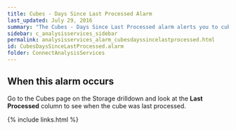 ```yaml
---
title: Cubes - Days Since Last Processed Alarm
last_updated: July 29, 2016
summary: "The Cubes - Days Since Last Processed alarm alerts you to cubes that have not been processed for at least three days."
sidebar: c_analysisservices_sidebar
permalink: analysisservices_alarm_cubesdayssincelastprocessed.html
id: CubesDaysSinceLastProcessed.alarm
folder: ConnectAnalysisServices
---
```



## When this alarm occurs

Go to the Cubes page on the Storage drilldown and look at the **Last Processed** column to see when the cube was last processed.



{% include links.html %}
